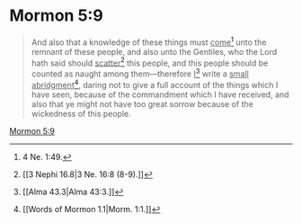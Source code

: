 # Mormon 5:9

> And also that a knowledge of these things must <u>come</u>[^a] unto the remnant of these people, and also unto the Gentiles, who the Lord hath said should <u>scatter</u>[^b] this people, and this people should be counted as naught among them—therefore <u>I</u>[^c] write a <u>small abridgment</u>[^d], daring not to give a full account of the things which I have seen, because of the commandment which I have received, and also that ye might not have too great sorrow because of the wickedness of this people.

[Mormon 5:9](https://www.churchofjesuschrist.org/study/scriptures/bofm/morm/5?lang=eng&id=p9#p9)


[^a]: 4 Ne. 1:49.
[^b]: [[3 Nephi 16.8|3 Ne. 16:8 (8-9).]]
[^c]: [[Alma 43.3|Alma 43:3.]]
[^d]: [[Words of Mormon 1.1|Morm. 1:1.]]
